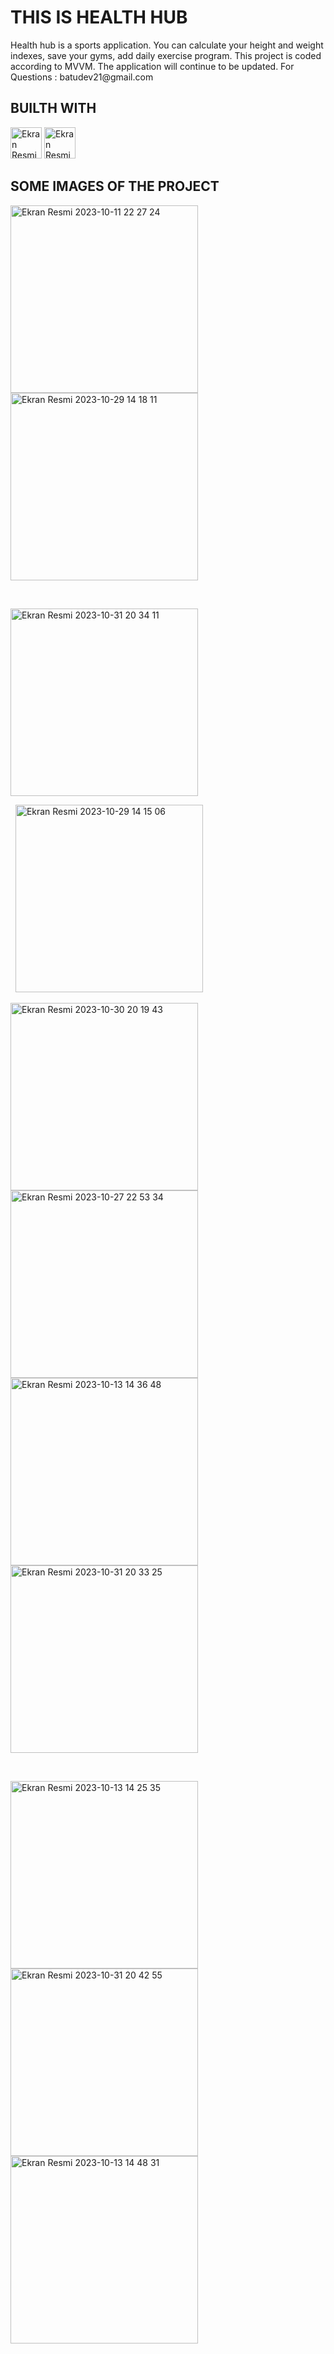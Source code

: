 <h1>THIS IS HEALTH HUB</h1>
<p1>
Health hub is a sports application. You can calculate your height and weight indexes, save your gyms, add daily exercise program. This project is coded according to MVVM. The application will continue to be updated.
For Questions : batudev21@gmail.com
  
</p1>

<h2>BUILTH WITH</h2>
<p3>
<img width="50" alt="Ekran Resmi 2023-10-13 15 19 52" src="https://github.com/batuakdogan/HealthHub/assets/77547523/1bcea417-cba0-4132-ab0e-fec7f3f8db39">

<img width="50" alt="Ekran Resmi 2023-10-13 15 20 52" src="https://github.com/batuakdogan/HealthHub/assets/77547523/cc8598de-0886-42f1-8891-ae65d66be26d">

  



</p3>

<h2>SOME IMAGES OF THE PROJECT</h2>


<img width="300" alt="Ekran Resmi 2023-10-11 22 27 24" src="https://github.com/batuakdogan/HealthHub/assets/77547523/02a794c6-8525-4b46-a5e1-db92d7d24c73">


<img width="300" alt="Ekran Resmi 2023-10-29 14 18 11" src="https://github.com/batuakdogan/HealthHub/assets/77547523/303c330b-71a4-416f-bafa-63356d82e1da">






&nbsp;

<img width="300" alt="Ekran Resmi 2023-10-31 20 34 11" src="https://github.com/batuakdogan/HealthHub/assets/77547523/9d74d60d-b3b9-4b1e-9ea3-085e1836e331">






&nbsp;
<img width="300" alt="Ekran Resmi 2023-10-29 14 15 06" src="https://github.com/batuakdogan/HealthHub/assets/77547523/0740cefa-6ac3-4632-bb59-2fbd09a8411b">

<img width="300" alt="Ekran Resmi 2023-10-30 20 19 43" src="https://github.com/batuakdogan/HealthHub/assets/77547523/5e76296e-f1ca-4a5c-a613-2cf266bd3a6c">




<img width="300" alt="Ekran Resmi 2023-10-27 22 53 34" src="https://github.com/batuakdogan/HealthHub/assets/77547523/3dd774f2-7e4d-464d-b58d-2d2976a5b4c6">




<img width="300" alt="Ekran Resmi 2023-10-13 14 36 48" src="https://github.com/batuakdogan/HealthHub/assets/77547523/fcbf4fd2-3ecb-469f-850d-340b2813e507">


<img width="300" alt="Ekran Resmi 2023-10-31 20 33 25" src="https://github.com/batuakdogan/HealthHub/assets/77547523/0be341ac-853f-48e8-87a9-7782f68e5748">







&nbsp;


<img width="300" alt="Ekran Resmi 2023-10-13 14 25 35" src="https://github.com/batuakdogan/HealthHub/assets/77547523/10d976e6-2647-4ec5-8619-2e89024a617b">




<img width="300" alt="Ekran Resmi 2023-10-31 20 42 55" src="https://github.com/batuakdogan/HealthHub/assets/77547523/f429b409-ef89-4f6a-b3c8-9487452966da">






  

<img width="300" alt="Ekran Resmi 2023-10-13 14 48 31" src="https://github.com/batuakdogan/HealthHub/assets/77547523/d4704fe4-63dd-4fa1-8aab-377a86f911e2">







